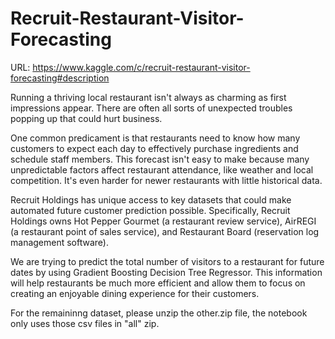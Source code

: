 # Recruit-Restaurant-Visitor-Forecasting

URL: https://www.kaggle.com/c/recruit-restaurant-visitor-forecasting#description

Running a thriving local restaurant isn't always as charming as first impressions appear. There are often all sorts of unexpected troubles popping up that could hurt business.

One common predicament is that restaurants need to know how many customers to expect each day to effectively purchase ingredients and schedule staff members. This forecast isn't easy to make because many unpredictable factors affect restaurant attendance, like weather and local competition. It's even harder for newer restaurants with little historical data.

Recruit Holdings has unique access to key datasets that could make automated future customer prediction possible. Specifically, Recruit Holdings owns Hot Pepper Gourmet (a restaurant review service), AirREGI (a restaurant point of sales service), and Restaurant Board (reservation log management software).

We are trying to predict the total number of visitors to a restaurant for future dates by using Gradient Boosting Decision Tree Regressor. This information will help restaurants be much more efficient and allow them to focus on creating an enjoyable dining experience for their customers.

For the remaininng dataset, please unzip the other.zip file, the notebook only uses those csv files in "all" zip.
